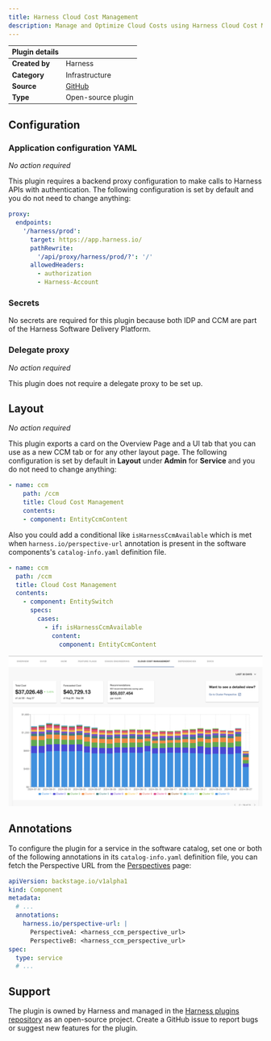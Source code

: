 ```yaml
---
title: Harness Cloud Cost Management
description: Manage and Optimize Cloud Costs using Harness Cloud Cost Management
---
```


| Plugin details |                                                        |
| -------------- | ------------------------------------------------------ |
| **Created by** | Harness                                                |
| **Category**   | Infrastructure                                         |
| **Source**     | [GitHub](https://github.com/harness/backstage-plugins) |
| **Type**       | Open-source plugin                                     |

## Configuration

### Application configuration YAML

_No action required_

This plugin requires a backend proxy configuration to make calls to Harness APIs with authentication. The following configuration is set by default and you do not need to change anything:

```YAML
proxy:
  endpoints:
    '/harness/prod':
      target: https://app.harness.io/
      pathRewrite:
        '/api/proxy/harness/prod/?': '/'
      allowedHeaders:
        - authorization
        - Harness-Account
```

### Secrets

No secrets are required for this plugin because both IDP and CCM are part of the Harness Software Delivery Platform.

### Delegate proxy

_No action required_

This plugin does not require a delegate proxy to be set up.

## Layout

_No action required_

This plugin exports a card on the Overview Page and a UI tab that you can use as a new CCM tab or for any other layout page. The following configuration is set by default in **Layout** under **Admin** for **Service** and you do not need to change anything:

```YAML
- name: ccm
    path: /ccm
    title: Cloud Cost Management
    contents:
    - component: EntityCcmContent
```

Also you could add a conditional like `isHarnessCcmAvailable` which is met when `harness.io/perspective-url` annotation is present in the software components's `catalog-info.yaml` definition file.

```YAML
- name: ccm
  path: /ccm
  title: Cloud Cost Management
  contents:
    - component: EntitySwitch
      specs:
        cases:
          - if: isHarnessCcmAvailable
            content:
              component: EntityCcmContent
```

![](./static/harness-ccm-backstage-plugin-screenshot.png)


## Annotations

To configure the plugin for a service in the software catalog, set one or both of the following annotations in its `catalog-info.yaml` definition file, you can fetch the Perspective URL from the [Perspectives](https://developer.harness.io/docs/cloud-cost-management/use-ccm-cost-reporting/ccm-perspectives/create-cost-perspectives#perspectives) page:

```yaml
apiVersion: backstage.io/v1alpha1
kind: Component
metadata:
  # ...
  annotations:
    harness.io/perspective-url: |
      PerspectiveA: <harness_ccm_perspective_url>
      PerspectiveB: <harness_ccm_perspective_url>
spec:
  type: service
  # ...
```

## Support

The plugin is owned by Harness and managed in the [Harness plugins repository](https://github.com/harness/backstage-plugins) as an open-source project. Create a GitHub issue to report bugs or suggest new features for the plugin.
